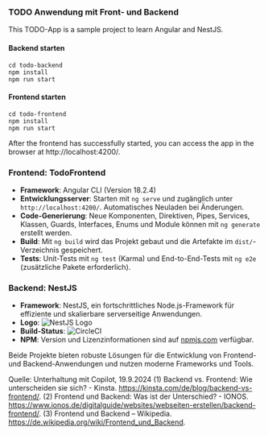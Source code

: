 ### TODO Anwendung mit Front- und Backend

This TODO-App is a sample project to learn Angular and NestJS.

#### Backend starten

    cd todo-backend
    npm install
    npm run start

#### Frontend starten

    cd todo-frontend
    npm install
    npm run start

After the frontend has successfully started, you can access the app in the browser at http://localhost:4200/.

### Frontend: TodoFrontend

- **Framework**: Angular CLI (Version 18.2.4)
- **Entwicklungsserver**: Starten mit `ng serve` und zugänglich unter `http://localhost:4200/`. Automatisches Neuladen bei Änderungen.
- **Code-Generierung**: Neue Komponenten, Direktiven, Pipes, Services, Klassen, Guards, Interfaces, Enums und Module können mit `ng generate` erstellt werden.
- **Build**: Mit `ng build` wird das Projekt gebaut und die Artefakte im `dist/`-Verzeichnis gespeichert.
- **Tests**: Unit-Tests mit `ng test` (Karma) und End-to-End-Tests mit `ng e2e` (zusätzliche Pakete erforderlich).

### Backend: NestJS

- **Framework**: NestJS, ein fortschrittliches Node.js-Framework für effiziente und skalierbare serverseitige Anwendungen.
- **Logo**: ![NestJS Logo](https://nestjs.com/img/logo-small.svg)
- **Build-Status**: ![CircleCI](https://img.shields.io/circleci/build/github/nestjs/nest/master?token=abc123def456)
- **NPM**: Version und Lizenzinformationen sind auf [npmjs.com](https://www.npmjs.com/~nestjscore) verfügbar.

Beide Projekte bieten robuste Lösungen für die Entwicklung von Frontend- und Backend-Anwendungen und nutzen moderne Frameworks und Tools.

Quelle: Unterhaltung mit Copilot, 19.9.2024
(1) Backend vs. Frontend: Wie unterscheiden sie sich? - Kinsta. https://kinsta.com/de/blog/backend-vs-frontend/.
(2) Frontend und Backend: Was ist der Unterschied? - IONOS. https://www.ionos.de/digitalguide/websites/webseiten-erstellen/backend-frontend/.
(3) Frontend und Backend – Wikipedia. https://de.wikipedia.org/wiki/Frontend_und_Backend.
